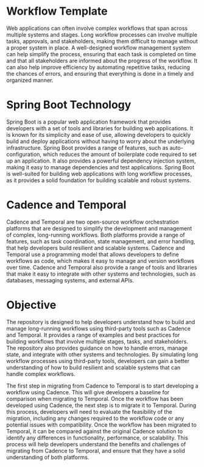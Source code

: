 # Workflow Template

Web applications can often involve complex workflows that span across multiple systems and stages. Long workflow processes can involve multiple tasks, approvals, and stakeholders, making them difficult to manage without a proper system in place. A well-designed workflow management system can help simplify the process, ensuring that each task is completed on time and that all stakeholders are informed about the progress of the workflow. It can also help improve efficiency by automating repetitive tasks, reducing the chances of errors, and ensuring that everything is done in a timely and organized manner.

# Spring Boot Technology

Spring Boot is a popular web application framework that provides developers with a set of tools and libraries for building web applications. It is known for its simplicity and ease of use, allowing developers to quickly build and deploy applications without having to worry about the underlying infrastructure. Spring Boot provides a range of features, such as auto-configuration, which reduces the amount of boilerplate code required to set up an application. It also provides a powerful dependency injection system, making it easy to manage dependencies and test applications. Spring Boot is well-suited for building web applications with long workflow processes, as it provides a solid foundation for building scalable and robust systems.

# Cadence and Temporal

Cadence and Temporal are two open-source workflow orchestration platforms that are designed to simplify the development and management of complex, long-running workflows. Both platforms provide a range of features, such as task coordination, state management, and error handling, that help developers build resilient and scalable systems. Cadence and Temporal use a programming model that allows developers to define workflows as code, which makes it easy to manage and version workflows over time. Cadence and Temporal also provide a range of tools and libraries that make it easy to integrate with other systems and technologies, such as databases, messaging systems, and external APIs.

# Objective

The repository is designed to help developers understand how to build and manage long-running workflows using third-party tools such as Cadence and Temporal. It provides a range of examples and best practices for building workflows that involve multiple stages, tasks, and stakeholders. The repository also provides guidance on how to handle errors, manage state, and integrate with other systems and technologies. By simulating long workflow processes using third-party tools, developers can gain a better understanding of how to build resilient and scalable systems that can handle complex workflows.

The first step in migrating from Cadence to Temporal is to start developing a workflow using Cadence. This will give developers a baseline for comparison when migrating to Temporal. Once the workflow has been developed using Cadence, the next step is to migrate it to Temporal. During this process, developers will need to evaluate the feasibility of the migration, including any changes required to the workflow code or any potential issues with compatibility. Once the workflow has been migrated to Temporal, it can be compared against the original Cadence solution to identify any differences in functionality, performance, or scalability. This process will help developers understand the benefits and challenges of migrating from Cadence to Temporal, and ensure that they have a solid understanding of both platforms.


